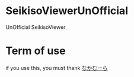 # SeikisoViewerUnOfficial
UnOfficial SeikisoViewer

# Term of use
if you use this, you must thank [なかむーら](https://com.nicovideo.jp/community/co3314651)
